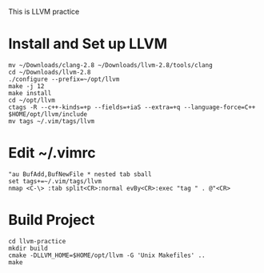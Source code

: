 This is LLVM practice

# Install and Set up LLVM

    mv ~/Downloads/clang-2.8 ~/Downloads/llvm-2.8/tools/clang
    cd ~/Downloads/llvm-2.8
    ./configure --prefix=~/opt/llvm
    make -j 12
    make install
    cd ~/opt/llvm
    ctags -R --c++-kinds=+p --fields=+iaS --extra=+q --language-force=C++ $HOME/opt/llvm/include
    mv tags ~/.vim/tags/llvm

# Edit ~/.vimrc

    "au BufAdd,BufNewFile * nested tab sball
    set tags+=~/.vim/tags/llvm
    nmap <C-\> :tab split<CR>:normal evBy<CR>:exec "tag " . @"<CR>

# Build Project

    cd llvm-practice
    mkdir build
    cmake -DLLVM_HOME=$HOME/opt/llvm -G 'Unix Makefiles' ..
    make

